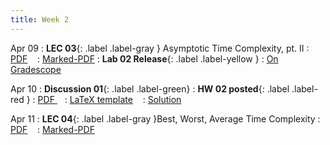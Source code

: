 ```yaml
---
title: Week 2
---
```


Apr 09
: **LEC 03**{: .label .label-gray } Asymptotic Time Complexity, pt. II
  : [PDF](lectures/03-time-complexity-p2/Lec03.pdf) &nbsp;&nbsp;
  : [Marked-PDF](lectures/03-time-complexity-p2/Lec03-marked.pdf)
: **Lab 02 Release**{: .label .label-yellow } 
  : [On Gradescope](#)

Apr 10
: **Discussion 01**{: .label .label-green}
: **HW 02 posted**{: .label .label-red }
  : [PDF ](#) &nbsp;&nbsp;
  : [LaTeX template](#) &nbsp;&nbsp;
  : [Solution](#)

Apr 11
: **LEC 04**{: .label .label-gray }Best, Worst, Average Time Complexity
  : [PDF]() &nbsp;&nbsp;
  : [Marked-PDF]()

